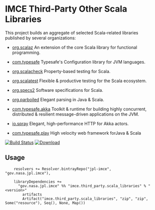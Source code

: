 # IMCE Third-Party Other Scala Libraries

This project builds an aggregate of selected Scala-related libraries published
by several organizations:

- [org.scalaz](https://github.com/scalaz/scalaz) An extension of the core Scala library for functional programming.

- [com.typesafe](https://github.com/typesafehub/config) Typesafe's Configuration library for JVM languages.

- [org.scalacheck](https://scalacheck.org) Property-based testing for Scala.

- [org.scalatest](https://scalatest.org) Flexible & productive testing for the Scala ecosystem.

- [org.specs2](https://etorreborre.github.io/specs2/) Software specifications for Scala.

- [org.parboiled](https://github.com/sirthias/parboiled) Elegant parsing in Java & Scala.

- [com.typesafe.akka](http://akka.io) Toolkit & runtime for building highly concurrent, distributed & resilient message-driven applications on the JVM.

- [io.spray](http://spray.io) Elegant, high-performance HTTP for Akka actors.

- [com.typesafe.play](https://www.playframework.com) High velocity web framework forJava & Scala

[![Build Status](https://travis-ci.org/JPL-IMCE/imce.third_party.other_scala_libraries.svg?branch=master)](https://travis-ci.org/JPL-IMCE/imce.third_party.other_scala_libraries)
[ ![Download](https://api.bintray.com/packages/jpl-imce/gov.nasa.jpl.imce/imce.third_party.other_scala_libraries/images/download.svg) ](https://bintray.com/jpl-imce/gov.nasa.jpl.imce/imce.third_party.other_scala_libraries/_latestVersion)
 
## Usage

```
    resolvers += Resolver.bintrayRepo("jpl-imce", "gov.nasa.jpl.imce"),

    libraryDependencies += 
      "gov.nasa.jpl.imce" %% "imce.third_party.scala_libraries" % "<version>"
        artifacts
        Artifact("imce.third_party.scala_libraries", "zip", "zip", Some("resource"), Seq(), None, Map())
```